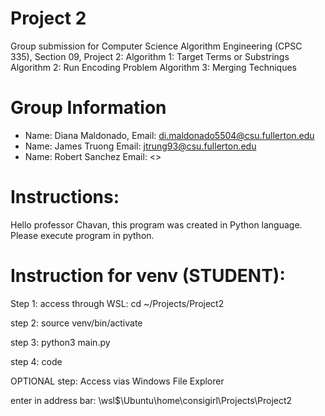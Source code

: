 # Project 2

Group submission for Computer Science Algorithm Engineering (CPSC 335), Section 09, Project 2:
Algorithm 1: Target Terms or Substrings
Algorithm 2: Run Encoding Problem
Algorithm 3: Merging Techniques

# Group Information

* Name: Diana Maldonado,  Email: <di.maldonado5504@csu.fullerton.edu>
* Name: James Truong      Email: <jtrung93@csu.fullerton.edu>
* Name: Robert Sanchez    Email: <>

# Instructions:

Hello professor Chavan, this program was created in Python language. Please execute program in python.


# Instruction for venv (STUDENT):

  Step 1: access through WSL: cd ~/Projects/Project2

  step 2: source venv/bin/activate

  step 3: python3 main.py

  step 4: code

  OPTIONAL step: Access vias Windows File Explorer

enter in address bar: \\wsl$\Ubuntu\home\consigirl\Projects\Project2
